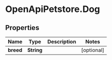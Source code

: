 # OpenApiPetstore.Dog

## Properties

Name | Type | Description | Notes
------------ | ------------- | ------------- | -------------
**breed** | **String** |  | [optional] 


